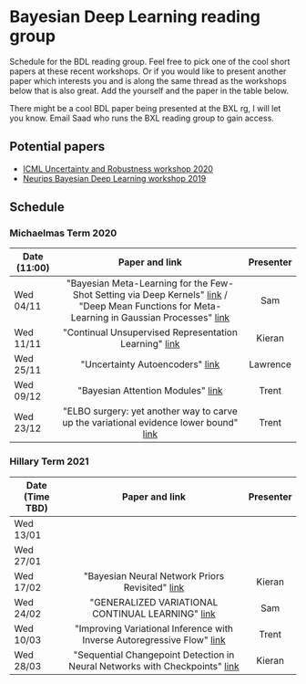 # Bayesian Deep Learning reading group

Schedule for the BDL reading group. Feel free to pick one of the cool short papers at these recent workshops. Or if you would like to present another paper which interests you and is along the same thread as the workshops below that is also great. Add the yourself and the paper in the table below.

There might be a cool BDL paper being presented at the BXL rg, I will let you know. Email Saad who runs the BXL reading group to gain access.

## Potential papers

* [ICML Uncertainty and Robustness workshop 2020](https://sites.google.com/view/udlworkshop2020/accepted-papers)
* [Neurips Bayesian Deep Learning workshop 2019](http://bayesiandeeplearning.org/)

## Schedule

### Michaelmas Term 2020

| Date (11:00)   |      Paper and link      | Presenter |
|-----------------|:-------------:|:----------------------------------:
|  Wed 04/11   |  "Bayesian Meta-Learning for the Few-Shot Setting via Deep Kernels" [link](https://arxiv.org/pdf/1910.05199.pdf) / "Deep Mean Functions for Meta-Learning in Gaussian Processes" [link](http://bayesiandeeplearning.org/2019/papers/27.pdf)   |   Sam   |
|  Wed 11/11   | "Continual Unsupervised Representation Learning" [link](https://arxiv.org/pdf/1910.14481.pdf)   |   Kieran   |
|  Wed 25/11   | "Uncertainty Autoencoders" [link](https://arxiv.org/pdf/1812.10539.pdf) | Lawrence |
|  Wed 09/12   | "Bayesian Attention Modules" [link](https://arxiv.org/pdf/2010.10604.pdf) | Trent |
|  Wed 23/12   | "ELBO surgery: yet another way to carve up the variational evidence lower bound" [link](http://approximateinference.org/accepted/HoffmanJohnson2016.pdf) | Trent |

### Hillary Term 2021

| Date (Time TBD)   |      Paper and link      | Presenter |
|-----------------|:-------------:|:----------------------------------:
|  Wed 13/01   |     |      |
|  Wed 27/01   |   |      |
|  Wed 17/02   | "Bayesian Neural Network Priors Revisited" [link](https://openreview.net/pdf?id=KWF4Slxui0s) | Kieran |
|  Wed 24/02   | "GENERALIZED VARIATIONAL CONTINUAL LEARNING" [link](https://openreview.net/pdf?id=_IM-AfFhna9) | Sam  |
|  Wed 10/03  | "Improving Variational Inference with Inverse Autoregressive Flow" [link](https://arxiv.org/abs/1606.04934) | Trent |
|  Wed 28/03  | "Sequential Changepoint Detection in Neural Networks with Checkpoints" [link](https://arxiv.org/pdf/2010.03053.pdf) | Kieran |
